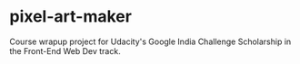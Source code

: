 # pixel-art-maker
Course wrapup project for Udacity's Google India Challenge Scholarship in the Front-End Web Dev track.

